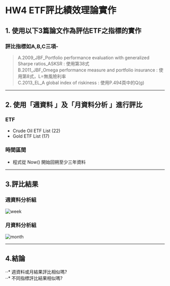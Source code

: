 # HW4 ETF評比績效理論實作


## 1. 使用以下3篇論文作為評估ETF之指標的實作
### 評比指標如A,B,C三項- 
>A.2009_JBF_Portfolio performance evaluation with generalized Sharpe ratios_ASKSR : 使用第38式  
>B.2011_JBF_Omega performance measure and portfolio insurance : 使用第8式，L=無風險利率  
>C.2013_EL_A global index of riskiness : 使用P.494頁中的Q(g)  

---

## 2. 使用「週資料 」及「月資料分析 」進行評比

### ETF
- Crude Oil ETF List (22)  
- Gold ETF List (17)  

### 時間區間  
- 程式從 Now() 開始回朔至少三年資料 

--- 

## 3.評比結果

### 週資料分析組
![week](images/week.PNG)

### 月資料分析組
![month](images/month.PNG)

---

## 4.結論
⋅⋅* 週資料或月結果評比相似嗎?  
⋅⋅* 不同指標評比結果相似嗎?  

